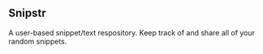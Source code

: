 ## Snipstr
A user-based snippet/text respository. Keep track of and share all of your random snippets.
